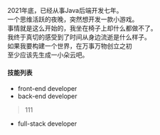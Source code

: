 2021年底，已经从事Java后端开发七年。  
一个思维活跃的夜晚，突然想开发一款小游戏。  
事情就是这么开始的，我坐在椅子上却什么都做不了。  
我终于真切的感受到了时间从身边流逝是什么样子。  
如果我要构建一个世界，在万事万物创立之初  
至少应该先生成一小朵云吧。  
#### 技能列表
- front-end developer
- back-end developer
> 111
- full-stack developer


